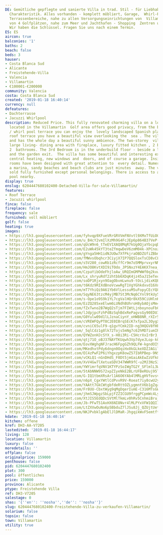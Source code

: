 ```yaml
---
DE: Gemütliche gepflegte und sanierte Villa in trad. Stil - für Liebhaber der  spanisch-andalusischen
  Charakteristik. Alles vorhanden - komplett möbliert, Garage,  Whirl-Pool, sonnige
  Terrassenbereiche, nahe zu allen Versorgungseinrichtungen von  Villamartin - inmitten
  von 4 Golfplätzen, nahe zum Meer und Jachthafen - Shopping  Zentren und und und.
  Wir haben die Schlüssel. Fragen Sie uns nach einem Termin.
ES: ES
aircon: true
balconies: '1'
baths: 2
beach: false
beds: 3
hauser:
- Costa Blanca Sud
- Alicante
- Freistehende-Villa
- Valencia
- Villamartin
- €100001-€200000
community: Valencia
costa: Costa Blanca Sud
created: '2019-01-18 16:40:14'
currency: null
defeatures:
- Dachterrasse
- Jacuzzi Whirlpool
description: Reduced Price. This fully renovated charming villa on a lovely plaza
  located in the Villamartin  Golf area offers good privacy, from the beautiful jacuzzi
  / whirl pool terrace you can enjoy the  lovely landscaped Spanish plaza. From the
  roof terrace you have a beautiful view overlooking the  sea . The villa faces south
  and has the whole day a beautiful sunny ambience. The two-storey  villa offers a
  large living- dining area with fireplace, luxury fitted kitchen , 2 bedrooms and
  2  bathrooms. The 3rd Bedroom is in the underbuild floor - beside a large storage
  and the garden exit.  The villa has some beautiful and interesting extras like gas
  central heating, new windows and  doors, and of course a garage. Inside the bright
  rooms have been designed with great attention to  every detail. Numerous golf courses,
  a marina, sandy beaches and beach clubs are just minutes  away. The villa is being
  sold fully furnished except personal belongings. There is access to a huge  public
  pool nearby.
display: true
enslug: 6204447680102400-Detached-Villa-for-sale-Villamartin/
features:
- Roof Terrace
- Jacuzzi whirlpool
finca: false
fireplace: false
frequency: sale
furnished: voll möbliert
golf: false
heating: true
images:
- https://lh3.googleusercontent.com/fyhvqp9XFueVRrGRVVmFNVvtl9XMxTfUiOQGj3OT85y4p9b8J6l3EZYs0WaEyK8UZUr2ECwYVaitDpKdQadz=w640-rj-e30-l100
- https://lh3.googleusercontent.com/u_B4cY2vmIlXzMh9G4FcJEp6p864B37VeP-Sw0xJOytRMsNy0SuKAeWtoNtq7mhluSJhrh7ntG32gSGJU5qH=w640-rj-e30-l100
- https://lh3.googleusercontent.com/qUcW9n6_tTeEV1XAQ8MqR7kUg0QjaYbcpqD_B8H0SrGj3j96IX5DyeXDncE1UYEI44jgB657X9OZCHXwW2wA=w640-rj-e30-l100
- https://lh3.googleusercontent.com/E2uWk45kYT3teZfmqwDeV6zmM04k-XPCnozf9-pVA7McbLkNKlyni5Sr0lyxfG-HzE_VZXamfQP8SF6xbXOj=w640-rj-e30-l100
- https://lh3.googleusercontent.com/gYnga5HH1idNJUOw7XfPkjraOBDZUfiZBbmPpkW0rOR9fr3zN0lc-4VOAnaQudRjAaTGNuPBvGXZfH6rA5U0gQ=w640-rj-e30-l100
- https://lh3.googleusercontent.com/fMWvsObqhcr3CiyjX7IP7QQSloxTsCD8vCLhY1jsJG-nx2uTWz84s9Df40ypplpopoljz6_WVqQ8UoHrudQ=w640-rj-e30-l100
- https://lh3.googleusercontent.com/s5V280_cowRb1zRcffCr9m7o5MMprvxyrNMeUTJpcqxXltXyNhVg0yzfvV3NRPQhbbRWaSohy-bmTHJOBhw=w640-rj-e30-l100
- https://lh3.googleusercontent.com/HmJO8KvtXDI9iTOdo_JPSNxzY4EAKX7nea_kILsWC6Mxwgh_MfW0m15gBVRWHFNcUjnKQd3BmpRWDniYOMo=w640-rj-e30-l100
- https://lh3.googleusercontent.com/CzpaYibOdeFhjloAw_URQImGMPWWf0q2kvwCfdwKdm8KEmmy6ikIiG0y9_vQ2XTSSH8f4HMCXGAJG6GB5I8=w640-rj-e30-l100
- https://lh3.googleusercontent.com/Lx_shryuRdf2zhtbb6XDqK4jz45aJ15eTeoYN7vSTL-SKbYexzrBeNfaIedt7EA5EpOBh7TvfVTTojEqWZU=w640-rj-e30-l100
- https://lh3.googleusercontent.com/soDP1Rjxyn9OagObvmLwnu9-tOcLjdixKQENQTXBHRtq4r6SqRCHxyb0sC05JXkwToXSWLsYgrCOOZmnsJOI=w640-rj-e30-l100
- https://lh3.googleusercontent.com/t6Kdz9RIXdBnoVcwwRgT1VgYGhkdxvd16XnKOTXwhzOzJGbt1MKqldl9_ilWj9FUk5eKJ4RrJGYQyWxplKZgow=w640-rj-e30-l100
- https://lh3.googleusercontent.com/mT7YhiQi9A61Yb6VlLessuM5uFopyCEcYQ8dPpiL8-P8AF0vGCwmZ9qJETJLE1WiJd_YuBvOMLbaYAR2bUNy=w640-rj-e30-l100
- https://lh3.googleusercontent.com/SqyNE63tzcM4yjMB7St3McNq6CYnl9tkUy5DTxHTP_gf3U6YCm0cWPSbNg7SBgmJJT8IB6-Jyh8PNCoJycJZ=w640-rj-e30-l100
- https://lh3.googleusercontent.com/s-Ope1o9S9k1YL7cgValHQr8kX59CiUHlnK0XAvOx_FtW8nSSFSJ5mLI5gBDkP5y8PZ3O5z9RUSanpVojv-t=w640-rj-e30-l100
- https://lh3.googleusercontent.com/EzZQ285xeElwm6LUNdhBUhroH8ybAOjsMm4dqdsURphivDwzxwb0EcUeStvHaKtoYVX31yzi0TXvlC5ccLV_=w640-rj-e30-l100
- https://lh3.googleusercontent.com/fZxTwno2B7WgQ2sTjm7FIWtLjnboynouFb0OUFFGYOWgdakVnfpI1r85E3zT1b2NDhL7EnikxhaAO8tawTtm=w640-rj-e30-l100
- https://lh3.googleusercontent.com/lJdpjpcFzhPdBzSqhBdxRePagvsGy90EDUI3KWSzv7qk6JO6uwuIQ3CADroffGu3ZWqgpKSLG_SWhg69Pw=w640-rj-e30-l100
- https://lh3.googleusercontent.com/G0Yulw09d1lLJznaCiynY_oHWB8NR_rXIr5mimextoVJMCbZkcx5wZcvndQEQDV2ZnDZBhNDWVAkVG288slu=w640-rj-e30-l100
- https://lh3.googleusercontent.com/cVREWFQyPT8C2E0IBrqSEcK7xfpa2L3OygXVvdMfpqiXMrv5blmYmD72ROyXbd2tr3HgGXAczTsvc4pBzyA0=w640-rj-e30-l100
- https://lh3.googleusercontent.com/cvniC65ulF9-q1gvYCmk2ID-ng3HQGV8fHbITiHlOX_8g-mKfV2Hv-cel5iOo249SyzEOscGL2SVy7RnGBgO=w640-rj-e30-l100
- https://lh3.googleusercontent.com/_5qlCdz1g8lk72Tojs5mNg7c62hMD7iumIRR50mbZ5M9eg1cfpCsEHf2fzvCN3ZvJ92EwozWGGWGMhmWLiJ5=w640-rj-e30-l100
- https://lh3.googleusercontent.com/QYWZonHJcSYX_s-H8i3Ri-C5HcrXxIrBr3_pMlczbEKT5xz_AWcEiP3y36AlCoF0b7qiborCbaWJ8Bivtrxi=w640-rj-e30-l100
- https://lh3.googleusercontent.com/qtj71O_oBJ37NAYTKUqwh3Vp7dyeJLop-kG3dpLvIoWDEttEQurcLW0yVEIuZwFcsT_CWFXehS8Tnb1c-s6dTw=w640-rj-e30-l100
- https://lh3.googleusercontent.com/EovXWghgNFJracH6FpgGZh9QLFW-kgndOI9KlTzzLnwgh8Zgh5b__mURMIpKtcdvu0hm1XkE4nfLM5x4_fzB=w640-rj-e30-l100
- https://lh3.googleusercontent.com/MKedhxtPdy6dngn0OqiHx0kGLkeXDZJAGil6-2t_0-y8VnntOdaDmKjzv42yDXVWPC6kWGPS1pzMV4Grp2bf=w640-rj-e30-l100
- https://lh3.googleusercontent.com/EC4zPwF2P6iYhgxzpK8owZ57IbRPBep-9NSKV4260URyfA80cQkc7mCIet8TUbXFZUxRQDsb0J9Zzk923I6d=w640-rj-e30-l100
- https://lh3.googleusercontent.com/vCKLQ1-nGnDHdS_F0Dt5jmGaiAkEwZzUfk8B1p7sWcyYFXU_xoQY6TiVKC0Gbx6OsGgjl-M0MHm2X1oVjHU=w640-rj-e30-l100
- https://lh3.googleusercontent.com/XvV4Gw7lXetuaSDV347WWR9fC-u2MJ3NzS3CUsHwpDgQx1-xOmTEoeX4NJCo4etrCNNGs0JfPDzsmSHQUF4t-A=w640-rj-e30-l100
- https://lh3.googleusercontent.com/YWYimrfqVNV1KTYPzSoIWgTG2Y_SFlmlL3WykQdhgRH8c5v8OQzAg9SEPgJuj42lT_wPiPb6DSb3kCshqSyAKQ=w640-rj-e30-l100
- https://lh3.googleusercontent.com/5tAbNNW9S72xpZIyeNkE2BLrUFBeRUuj95Ty9Myqm8t_QKb3o9tfAh3tyFq6SD57yqsZHdIshuGHv5NPZVY1Wg=w640-rj-e30-l100
- https://lh3.googleusercontent.com/G-IQ1tbmXRsArl1A6O6YAb4lMRLgHVfovsvH898fETKcfBefK68qQkx6XIBEfYhTe4W7wKHkcX-mZr3WKvK3=w640-rj-e30-l100
- https://lh3.googleusercontent.com/n6pX_CgxYWtlCdPvvR9V-Roeat7iy8cwU2yBqOiXgFQ7088oQIieCJu0M15CWONNgpv_31r735KP7huFzm6O=w640-rj-e30-l100
- https://lh3.googleusercontent.com/YAAtt7GkCWtgbfdeRttOZLygmntV6b1gZqaDjPhhnZywNkLlx9c65rLJpjeVB_NecwIsNyOLXE1_Ffu05E8=w640-rj-e30-l100
- https://lh3.googleusercontent.com/Fr8UU-CbxtWyg9qMgDqerIumE-C316MTsGWV_3sbGRjNexEHdwJXue_Wai-u-iyyyRUSChTED6O6wd6XFxkf=w640-rj-e30-l100
- https://lh3.googleusercontent.com/jhmSJWpgzSbLpjFZZICGU9frggPCpmWc4LynjSsahHdFA1wWQZnRLhdE9wr3Nm9yGcGwVOWX58uAHfTM-pvl=w640-rj-e30-l100
- https://lh3.googleusercontent.com/XtJIS5EdQDcSVtMlTkmLv0hRv5CnhmiBru__zi4rIZ6L8dl79nd-pXGvUA-1LQCMcBDIbREM-G4vqn-egmot=w640-rj-e30-l100
- https://lh3.googleusercontent.com/Jb-PFwT51AxHX6NI8Nvr4lMLPYxVFW1QQI1uyAHgpSl0hdf5RLaPpnFqHBxMDIJB8LdR3B3UnZC2FAJFeByWkA=w640-rj-e30-l100
- https://lh3.googleusercontent.com/LtZXVwOuNo6p5BbduZ7lJSu8Jj_QZUjtUetZXBF5Guq-HbzBqCXPdLL5rb6SlBvD7pJUDdv412k9dGF4iTsvVw=w640-rj-e30-l100
- https://lh3.googleusercontent.com/NKJPvbklgAbElJlDMaR-JhgqikWvF5emtftoZBDnYE79M5liAVCnx0vAQ9QKP143Sz53TDgt_kOHvi_aujk=w640-rj-e30-l100
kdate: '2019-01-18 16:40:14'
kitchen: offene
kref: DH3-AA-V7205
lastedited: '2019-01-18 16:44:17'
living: 128
location: Villamartin
luxury: false
moredetails: ''
offplan: false
originalprice: 159000
penthouse: false
pid: 6204447680102400
plot: 300
pool: öffentliches
price: 159000
province: Alicante
ptype: Freistehende Villa
ref: DH3-V7205
salestage: 0
shas: '{''en'': ''nosha'',''de'': ''nosha''}'
slug: 6204447680102400-Freistehende-Villa-zu-verkaufen-Villamartin/
solarium: false
topsix: false
town: Villamartin
utility: true
---
```

